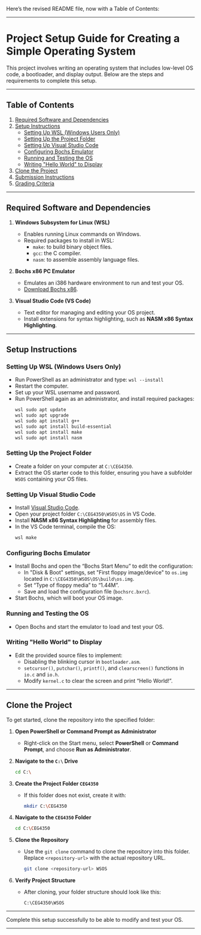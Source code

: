 Here’s the revised README file, now with a Table of Contents:

---

# Project Setup Guide for Creating a Simple Operating System

This project involves writing an operating system that includes low-level OS code, a bootloader, and display output. Below are the steps and requirements to complete this setup.

---

## Table of Contents

1. [Required Software and Dependencies](#required-software-and-dependencies)
2. [Setup Instructions](#setup-instructions)
   - [Setting Up WSL (Windows Users Only)](#setting-up-wsl-windows-users-only)
   - [Setting Up the Project Folder](#setting-up-the-project-folder)
   - [Setting Up Visual Studio Code](#setting-up-visual-studio-code)
   - [Configuring Bochs Emulator](#configuring-bochs-emulator)
   - [Running and Testing the OS](#running-and-testing-the-os)
   - [Writing "Hello World" to Display](#writing-hello-world-to-display)
3. [Clone the Project](#clone-the-project)
4. [Submission Instructions](#submission-instructions)
5. [Grading Criteria](#grading-criteria)

---

## Required Software and Dependencies

1. **Windows Subsystem for Linux (WSL)**
   - Enables running Linux commands on Windows.
   - Required packages to install in WSL:
     - `make`: to build binary object files.
     - `gcc`: the C compiler.
     - `nasm`: to assemble assembly language files.

2. **Bochs x86 PC Emulator**
   - Emulates an i386 hardware environment to run and test your OS.
   - [Download Bochs x86](https://bochs.sourceforge.io/getcurrent.html).

3. **Visual Studio Code (VS Code)**
   - Text editor for managing and editing your OS project.
   - Install extensions for syntax highlighting, such as **NASM x86 Syntax Highlighting**.

---

## Setup Instructions

### Setting Up WSL (Windows Users Only)
   - Run PowerShell as an administrator and type: `wsl --install`
   - Restart the computer.
   - Set up your WSL username and password.
   - Run PowerShell again as an administrator, and install required packages:
     ```bash
     wsl sudo apt update
     wsl sudo apt upgrade
     wsl sudo apt install g++
     wsl sudo apt install build-essential
     wsl sudo apt install make
     wsl sudo apt install nasm
     ```

### Setting Up the Project Folder
   - Create a folder on your computer at `C:\CEG4350`.
   - Extract the OS starter code to this folder, ensuring you have a subfolder `WSOS` containing your OS files.

### Setting Up Visual Studio Code
   - Install [Visual Studio Code](https://code.visualstudio.com/).
   - Open your project folder `C:\CEG4350\WSOS\OS` in VS Code.
   - Install **NASM x86 Syntax Highlighting** for assembly files.
   - In the VS Code terminal, compile the OS:
     ```bash
     wsl make
     ```

### Configuring Bochs Emulator
   - Install Bochs and open the “Bochs Start Menu” to edit the configuration:
     - In "Disk & Boot" settings, set "First floppy image/device" to `os.img` located in `C:\CEG4350\WSOS\OS\build\os.img`.
     - Set “Type of floppy media” to “1.44M”.
     - Save and load the configuration file (`bochsrc.bxrc`).
   - Start Bochs, which will boot your OS image.

### Running and Testing the OS
   - Open Bochs and start the emulator to load and test your OS.

### Writing "Hello World" to Display
   - Edit the provided source files to implement:
     - Disabling the blinking cursor in `bootloader.asm`.
     - `setcursor()`, `putchar()`, `printf()`, and `clearscreen()` functions in `io.c` and `io.h`.
     - Modify `kernel.c` to clear the screen and print “Hello World!”.

---

## Clone the Project

To get started, clone the repository into the specified folder:

1. **Open PowerShell or Command Prompt as Administrator**
   - Right-click on the Start menu, select **PowerShell** or **Command Prompt**, and choose **Run as Administrator**.

2. **Navigate to the `C:\` Drive**

   ```bash
   cd C:\
   ```

3. **Create the Project Folder `CEG4350`**

   - If this folder does not exist, create it with:
     ```bash
     mkdir C:\CEG4350
     ```

4. **Navigate to the `CEG4350` Folder**

   ```bash
   cd C:\CEG4350
   ```

5. **Clone the Repository**

   - Use the `git clone` command to clone the repository into this folder. Replace `<repository-url>` with the actual repository URL.
     ```bash
     git clone <repository-url> WSOS
     ```

6. **Verify Project Structure**

   - After cloning, your folder structure should look like this:
     ```
     C:\CEG4350\WSOS
     ```

---

Complete this setup successfully to be able to modify and test your OS.

---